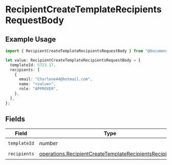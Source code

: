# RecipientCreateTemplateRecipientsRequestBody

## Example Usage

```typescript
import { RecipientCreateTemplateRecipientsRequestBody } from "@documenso/sdk-typescript/models/operations";

let value: RecipientCreateTemplateRecipientsRequestBody = {
  templateId: 5723.17,
  recipients: [
    {
      email: "Charlene44@hotmail.com",
      name: "<value>",
      role: "APPROVER",
    },
  ],
};
```

## Fields

| Field                                                                                                                              | Type                                                                                                                               | Required                                                                                                                           | Description                                                                                                                        |
| ---------------------------------------------------------------------------------------------------------------------------------- | ---------------------------------------------------------------------------------------------------------------------------------- | ---------------------------------------------------------------------------------------------------------------------------------- | ---------------------------------------------------------------------------------------------------------------------------------- |
| `templateId`                                                                                                                       | *number*                                                                                                                           | :heavy_check_mark:                                                                                                                 | N/A                                                                                                                                |
| `recipients`                                                                                                                       | [operations.RecipientCreateTemplateRecipientsRecipients](../../models/operations/recipientcreatetemplaterecipientsrecipients.md)[] | :heavy_check_mark:                                                                                                                 | N/A                                                                                                                                |